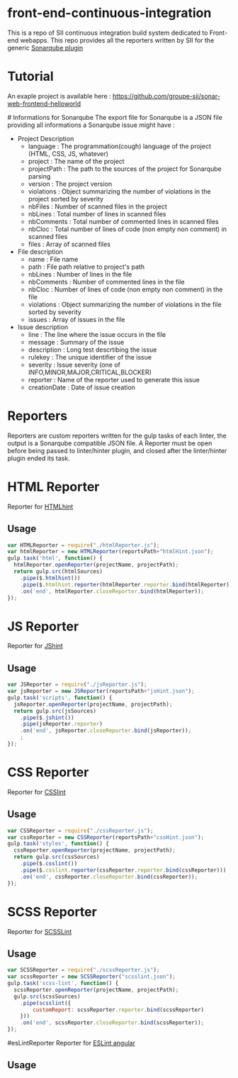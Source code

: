 # front-end-continuous-integration
This is a repo of SII continuous integration build system dedicated to Front-end webapps. This repo provides all the reporters written by SII for the generic [Sonarqube plugin](https://github.com/groupe-sii/sonar-web-client-plugin)

# Tutorial

An exaple project is available here : https://github.com/groupe-sii/sonar-web-frontend-helloworld

# Informations for Sonarqube
The export file for Sonarqube is a JSON file providing all informations a Sonarqube issue might have :
* Project Description
  * language : The programmation(cough) language of the project (HTML, CSS, JS, whatever)
  * project : The name of the project
  * projectPath : The path to the sources of the project for Sonarqube parsing
  * version : The project version
  * violations : Object summarizing the number of violations in the project sorted by severity
  * nbFiles : Number of scanned files in the project
  * nbLines : Total number of lines in scanned files
  * nbComments : Total number of commented lines in scanned files
  * nbCloc : Total number of lines of code (non empty non comment) in scanned files
  * files : Array of scanned files
* File description
  * name : File name
  * path : File path relative to project's path
  * nbLines : Number of lines in the file
  * nbComments : Number of commented lines in the file
  * nbCloc : Number of lines of code (non empty non comment) in the file
  * violations : Object summarizing the number of violations in the file sorted by severity
  * issues : Array of issues in the file
* Issue description
  * line : The line where the issue occurs in the file
  * message : Summary of the issue
  * description : Long test descrtibing the issue
  * rulekey : The unique identifier of the issue
  * severity : Issue severity (one of INFO,MINOR,MAJOR,CRITICAL,BLOCKER)
  * reporter : Name of the reporter used to generate this issue
  * creationDate : Date of issue creation

# Reporters
Reporters are custom reporters written for the gulp tasks of each linter, the output is a Sonarqube compatible JSON file.
A Reporter must be open before being passed to linter/hinter plugin, and closed after the linter/hinter plugin ended its task.

# HTML Reporter
Reporter for [HTMLhint](http://htmlhint.com/)
## Usage
```Javascript
var HTMLReporter = require("./htmlReporter.js");
var htmlReporter = new HTMLReporter(reportsPath+"htmlHint.json");
gulp.task('html', function() {
  htmlReporter.openReporter(projectName, projectPath);
  return gulp.src(htmlSources)
    .pipe($.htmlhint()) 
    .pipe($.htmlhint.reporter(htmlReporter.reporter.bind(htmlReporter)))
    .on('end', htmlReporter.closeReporter.bind(htmlReporter));
});
```


# JS Reporter
Reporter for [JShint](http://jshint.com/)
## Usage
```Javascript
var JSReporter = require("./jsReporter.js");
var jsReporter = new JSReporter(reportsPath+"jsHint.json");
gulp.task('scripts', function() {
  jsReporter.openReporter(projectName, projectPath);
  return gulp.src(jsSources)
    .pipe($.jshint())
    .pipe(jsReporter.reporter)
    .on('end', jsReporter.closeReporter.bind(jsReporter));
    ;
});
```

# CSS Reporter
Reporter for [CSSlint](http://csslint.net/)
## Usage
```Javascript
var CSSReporter = require("./cssReporter.js");
var cssReporter = new CSSReporter(reportsPath+"cssHint.json");
gulp.task('styles', function() {
  cssReporter.openReporter(projectName, projectPath);
  return gulp.src(cssSources)
    .pipe($.csslint())
    .pipe($.csslint.reporter(cssReporter.reporter.bind(cssReporter)))
    .on('end', cssReporter.closeReporter.bind(cssReporter));
});
```

# SCSS Reporter
Reporter for [SCSSLint](https://github.com/brigade/scss-lint)
## Usage
```Javascript
var SCSSReporter = require("./scssReporter.js");
var scssReporter = new SCSSReporter("scsslint.json");
gulp.task('scss-lint', function() {
  scssReporter.openReporter(projectName, projectPath);
  gulp.src(scssSources)
    .pipe(scsslint({
        customReport: scssReporter.reporter.bind(scssReporter)
    }))
    .on('end', scssReporter.closeReporter.bind(scssReporter));
});
```

#esLintReporter
Reporter for [ESLint angular](https://github.com/Gillespie59/eslint-plugin-angular)
## Usage
